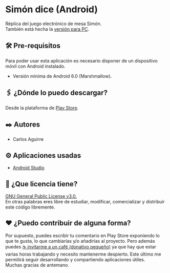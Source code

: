 # Simón dice (Android)
Réplica del juego electrónico de mesa Simón.</br>
También está hecha la [versión para PC](https://github.com/CarlosAguirreV/SimonDiceEscritorio.git).

## 🛠️ Pre-requisitos
Para poder usar esta aplicación es necesario disponer de un dispositivo móvil con Android instalado.
* Versión mínima de Android 6.0 (Marshmallow).

## 🖇️ ¿Dónde lo puedo descargar?
Desde la plataforma de [Play Store](https://play.google.com/store/apps/details?id=com.codigobase.simondice&gl=ES).

## ✒️ Autores
* Carlos Aguirre

## ⚙️ Aplicaciones usadas
* [Android Studio](https://developer.android.com/studio?hl=es)

## 📄 ¿Que licencia tiene?
[GNU General Public License v3.0.](LICENSE) </br>
En otras palabras eres libre de estudiar, modificar, comercializar y distribuir este código libremente.

## ❤️ ¿Puedo contribuir de alguna forma?
Por supuesto, puedes escribir tu comentario en Play Store exponiendo lo que te gusta, lo que cambiarías y/o añadirías al proyecto. Pero además puedes [☕ invitarme a un café (donativo pequeño)](https://ko-fi.com/lunevix) ya que hay que estar varias horas trabajando y necesito mantenerme despierto. Este último me permitirá seguir desarrollando y compartiendo aplicaciones útiles.</br>
Muchas gracias de antemano.

